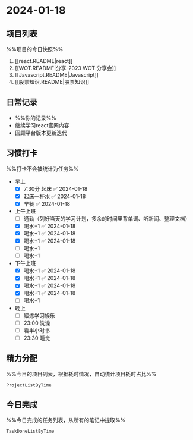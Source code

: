 # 2024-01-18

## 项目列表
%%项目的今日快照%%
1. [[react.README|react]]
2. [[WOT.README|分享-2023 WOT 分享会]]
3. [[Javascript.README|Javascript]]
4. [[股票知识.README|股票知识]]

## 日常记录
- %%你的记录%%
- 继续学习react官网内容
- 回顾平台版本更新迭代

## 习惯打卡
%%打卡不会被统计为任务%%
- 早上
	- [x] 7:30分 起床 ✅ 2024-01-18
	- [x] 起床一杯水 ✅ 2024-01-18
	- [x] 早餐 ✅ 2024-01-18
- 上午上班
	- [ ] 通勤（列好当天的学习计划，多余的时间里背单词、听新闻、整理文档）
	- [x] 喝水+1 ✅ 2024-01-18
	- [x] 喝水+1 ✅ 2024-01-18
	- [x] 喝水+1 ✅ 2024-01-18
	- [ ] 喝水+1
	- [ ] 喝水+1
- 下午上班
	- [x] 喝水+1 ✅ 2024-01-18
	- [x] 喝水+1 ✅ 2024-01-18
	- [x] 喝水+1 ✅ 2024-01-18
	- [x] 喝水+1 ✅ 2024-01-18
	- [ ] 喝水+1
-  晚上
	- [ ] 锻炼学习娱乐
	- [ ] 23:00 洗澡
	- [ ] 看半小时书
	- [ ] 23:30 睡觉

## 精力分配
%%今日的项目列表，根据耗时情况，自动统计项目耗时占比%%
```PeriodicPARA
ProjectListByTime
```

## 今日完成
%%今日完成的任务列表，从所有的笔记中提取%%
```PeriodicPARA
TaskDoneListByTime
```
